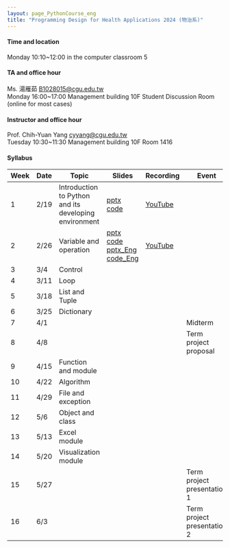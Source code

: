 ```yaml
---
layout: page_PythonCourse_eng
title: "Programming Design for Health Applications 2024 (物治系)"
---
```

<!---
course code GT0174
course id 61033
number of students 49人
-->

#### Time and location
Monday 10:10~12:00 in the computer classroom 5<br/>

#### TA and office hour
Ms. 湯雁茹 B1028015@cgu.edu.tw <br/>
Monday 16:00~17:00 Management building 10F Student Discussion Room (online for most cases) <br/>

#### Instructor and office hour
Prof. Chih-Yuan Yang cyyang@cgu.edu.tw <br/>
Tuesday 10:30~11:30 Management building 10F Room 1416<br/>

#### Syllabus

|Week|Date   |Topic                       |Slides   |Recording       | Event     |
|--- |---   |---                        |---     |---        |---       |
|1   |2/19  | Introduction to Python and its developing environment       | [pptx](https://changgunguniversity-my.sharepoint.com/:p:/g/personal/d000019097_cgu_edu_tw/EWE2xpbRm9tLhgnKREF8LYABDFQ8D7Vm7N0F1dwjnPosrQ?e=rhte1G) [code](https://changgunguniversity-my.sharepoint.com/:f:/g/personal/d000019097_cgu_edu_tw/EgTC2j0wDgNLn4HNjNtp0iMBrfHhnS90_YSWiKoJk7lYeQ?e=lQQcd1)       |  [YouTube](https://youtu.be/BXqpsbl7iEw)        |          |
|2   |2/26  | Variable and operation               | [pptx](https://changgunguniversity-my.sharepoint.com/:p:/g/personal/d000019097_cgu_edu_tw/EY6dsm6bQQhFlRL1wAIaq6UBA6F3OvZkpVxUgJZCxCVAVw?e=WX8hdP) [code](https://changgunguniversity-my.sharepoint.com/:f:/g/personal/d000019097_cgu_edu_tw/EnoxoOREvOJNrwGwixNMcrEBGf7jzcqb2-FQJIiDJbkE5w?e=HgKhjz) [pptx_Eng](https://changgunguniversity-my.sharepoint.com/:p:/g/personal/d000019097_cgu_edu_tw/EcEiGaws1l1IqAMp0vK4xpcB_8SBdnpolWYfo4_rtmWbvg?e=Tn1uBF) [code_Eng](https://changgunguniversity-my.sharepoint.com/:f:/g/personal/d000019097_cgu_edu_tw/Enu1EWyCdOpAg1bMZCmImSwBERzlnDfhteLXpH1H8N0v9g?e=2mKQR7)       | [YouTube](https://youtu.be/FK1JJ8RebwM)         |          |
|3   |3/4   | Control                     |         |         |           |
|4   |3/11  | Loop                       |        |        |           |
|5   |3/18  | List and Tuple                  |       |         |           |
|6   |3/25  | Dictionary                |        |         |           |
|7   |4/1   |                           |        |         | Midterm     |
|8   |4/8   |                           |      |         |  Term project proposal  |
|9   |4/15  | Function and module                |      |         |              |
|10  |4/22  | Algorithm                    |      |         |              |
|11  |4/29  | File and exception            |      |         |              |
|12  |5/6   | Object and class            |      |         |              |
|13  |5/13  | Excel module                 |      |         |              |
|14  |5/20  | Visualization module                  |      |         |               |
|15  |5/27  |                           |      |         |  Term project presentation 1      |
|16  |6/3   |                           |      |         |  Term project presentation 2       |

<br/>

